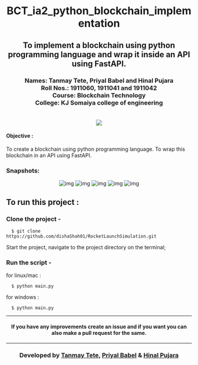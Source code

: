 
<h1 align="center">BCT_ia2_python_blockchain_implementation</h1>
<div align="center">
  
  <h2> To implement a  blockchain using python programming language and wrap it inside an API using FastAPI.</h2>
<h3>
  Names: Tanmay Tete, Priyal Babel and Hinal Pujara<br>
  Roll Nos.: 1911060, 1911041 and 1911042 <br>
  Course: Blockchain Technology <br>
  College: KJ Somaiya college of engineering<br><br>
</h3>
</div>

<div align="center">


[![](https://img.shields.io/badge/Made_with-python-yellow?style=for-the-badge&logo=python)](https://www.python.org/ "Python")


</div>

<div>
<h4><b>Objective :</b></h4>

To create a blockchain using python programming language.
To wrap this blockchain in an API using FastAPI.


### <b>Snapshots:</b>

<div align="center">
  
![img](Output/img/p1.png)
![img](Output/img/p2.png)
![img](Output/img/p3.png)
![img](Output/img/p4.png)
![img](Output/img/p5.png)


</div>  


## <b>To run this project :</b>

### Clone the project -
```
  $ git clone https://github.com/dishaShah01/RocketLaunchSimulation.git
```
 

Start the project, navigate to the project directory on the terminal;
 ### Run the script -
 for linux/mac :
```
  $ python main.py
```  
 for windows :
``` 
  $ python main.py
```


---

#### <div align="center">If you have any improvements create an issue and if you want you can also make a pull request for the same. </div>

---

<h3 align="center"><b>Developed by <a href="https://github.com/tancot85">Tanmay Tete</a>, <a href="https://github.com/priyal-babel">Priyal Babel</a>  & <a href="https://github.com/hinalpujara">Hinal Pujara</a></b></h1>

